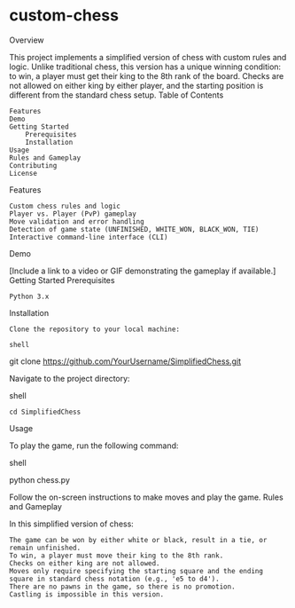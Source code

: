 # custom-chess
Overview

This project implements a simplified version of chess with custom rules and logic. Unlike traditional chess, this version has a unique winning condition: to win, a player must get their king to the 8th rank of the board. Checks are not allowed on either king by either player, and the starting position is different from the standard chess setup.
Table of Contents

    Features
    Demo
    Getting Started
        Prerequisites
        Installation
    Usage
    Rules and Gameplay
    Contributing
    License

Features

    Custom chess rules and logic
    Player vs. Player (PvP) gameplay
    Move validation and error handling
    Detection of game state (UNFINISHED, WHITE_WON, BLACK_WON, TIE)
    Interactive command-line interface (CLI)

Demo

[Include a link to a video or GIF demonstrating the gameplay if available.]
Getting Started
Prerequisites

    Python 3.x

Installation

    Clone the repository to your local machine:

    shell

git clone https://github.com/YourUsername/SimplifiedChess.git

Navigate to the project directory:

shell

    cd SimplifiedChess

Usage

To play the game, run the following command:

shell

python chess.py

Follow the on-screen instructions to make moves and play the game.
Rules and Gameplay

In this simplified version of chess:

    The game can be won by either white or black, result in a tie, or remain unfinished.
    To win, a player must move their king to the 8th rank.
    Checks on either king are not allowed.
    Moves only require specifying the starting square and the ending square in standard chess notation (e.g., 'e5 to d4').
    There are no pawns in the game, so there is no promotion.
    Castling is impossible in this version.

